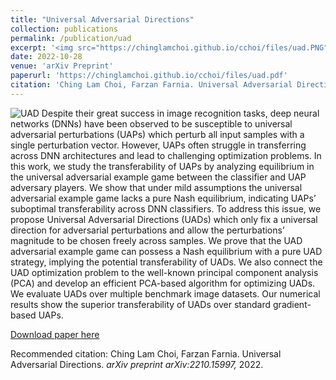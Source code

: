 ```yaml
---
title: "Universal Adversarial Directions"
collection: publications
permalink: /publication/uad
excerpt: '<img src="https://chinglamchoi.github.io/cchoi/files/uad.PNG" width="60%" class="center"> <br> <style> .center {display: block; margin-left: auto; margin-right: auto; width: 50%;} </style> Despite their great success in image recognition tasks, deep neural networks (DNNs) have been observed to be susceptible to universal adversarial perturbations (UAPs) which perturb all input samples with a single perturbation vector. However, UAPs often struggle in transferring across DNN architectures and lead to challenging optimization problems. In this work, we study the transferability of UAPs by analyzing equilibrium in the universal adversarial example game between the classifier and UAP adversary players. We show that under mild assumptions the universal adversarial example game lacks a pure Nash equilibrium, indicating UAPs’ suboptimal transferability across DNN classifiers. To address this issue, we propose Universal Adversarial Directions (UADs) which only fix a universal direction for adversarial perturbations and allow the perturbations’ magnitude to be chosen freely across samples. We prove that the UAD adversarial example game can possess a Nash equilibrium with a pure UAD strategy, implying the potential transferability of UADs. We also connect the UAD optimization problem to the well-known principal component analysis (PCA) and develop an efficient PCA-based algorithm for optimizing UADs. We evaluate UADs over multiple benchmark image datasets. Our numerical results show the superior transferability of UADs over standard gradient-based UAPs.'
date: 2022-10-28
venue: 'arXiv Preprint'
paperurl: 'https://chinglamchoi.github.io/cchoi/files/uad.pdf'
citation: 'Ching Lam Choi, Farzan Farnia. Universal Adversarial Directions. <i>arXiv preprint arXiv:2210.15997,</i> 2022.'
---
```

![UAD](https://chinglamchoi.github.io/cchoi/files/uad.PNG)
Despite their great success in image recognition tasks, deep neural networks (DNNs) have been observed to be susceptible to universal adversarial perturbations (UAPs) which perturb all input samples with a single perturbation vector. However, UAPs often struggle in transferring across DNN architectures and lead to challenging optimization problems. In this work, we study the transferability of UAPs by analyzing equilibrium in the universal adversarial example game between the classifier and UAP adversary players. We show that under mild assumptions the universal adversarial example game lacks a pure Nash equilibrium, indicating UAPs’ suboptimal transferability across DNN classifiers. To address this issue, we propose Universal Adversarial Directions (UADs) which only fix a universal direction for adversarial perturbations and allow the perturbations’ magnitude to be chosen freely across samples. We prove that the UAD adversarial example game can possess a Nash equilibrium with a pure UAD strategy, implying the potential transferability of UADs. We also connect the UAD optimization problem to the well-known principal component analysis (PCA) and develop an efficient PCA-based algorithm for optimizing UADs. We evaluate UADs over multiple benchmark image datasets. Our numerical results show the superior transferability of UADs over standard gradient-based UAPs.  

[Download paper here](https://chinglamchoi.github.io/cchoi/files/uad.pdf)

Recommended citation: Ching Lam Choi, Farzan Farnia. Universal Adversarial Directions. <i>arXiv preprint arXiv:2210.15997,</i> 2022.

